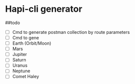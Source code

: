 # Hapi-cli generator
##todo

- [ ] Cmd to generate postman collection by route parameters
- [ ] Cmd to gene
- [ ] Earth (Orbit/Moon)
- [ ] Mars
- [ ] Jupiter
- [ ] Saturn
- [ ] Uranus
- [ ] Neptune
- [ ] Comet Haley